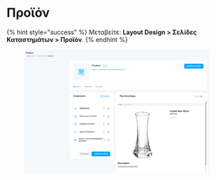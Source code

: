 # Προϊόν

{% hint style="success" %}
Μεταβείτε: **Layout Design > Σελίδες Καταστημάτων > Προϊόν**.
{% endhint %}

<figure><img src="../../.gitbook/assets/ScreenHunter 124.png" alt=""><figcaption></figcaption></figure>
